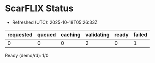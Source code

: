 ﻿# ScarFLIX Status

* Refreshed (UTC): 2025-10-18T05:26:33Z

| requested | queued | caching | validating | ready | failed |
|-----------|--------|---------|------------|-------|--------|
| 0 | 0 | 0 | 2 | 0 | 1 |

Ready (demo/rd): 1/0
